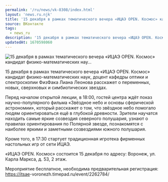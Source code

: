 ```yaml
---
permalink: '/ru/news/vk-8308/index.html'
layout: 'news.ru.njk'
title: '15 декабря в рамках тематического вечера «ИЦАЭ OPEN. Космос» кандидат физико-математических нау…'
source: ВКонтакте
tags:
  - news_ru
description: '15 декабря в рамках тематического вечера «ИЦАЭ OPEN. Космос» кандидат физико-математических нау…'
updatedAt: 1670598060
---
```

![15 декабря в рамках тематического вечера «ИЦАЭ OPEN. Космос» кандидат физико-математических нау…](https://sun1-86.userapi.com/impg/qciAo6_syA_p2vfO2eaBYjzUXGZa22Ta1lX-Iw/6so3TdnKa4I.jpg?size=510x340&quality=95&sign=e90adea954fadff98e006436f22b5b0c&c_uniq_tag=tNphhRvAv9i4x-2c9ETO3BNAqep-cdUmxx6qyV70gR0&type=album)

15 декабря в рамках тематического вечера «ИЦАЭ OPEN. Космос» кандидат физико-математических наук, доцент кафедры оптики и спектроскопии ФизФака Лиана Леонова расскажет о переменных, новых, сверхновых и симбиотических звездах.

Перед началом открытой лекции, в 18:00, гостей центра ждёт показ научно-популярного фильма «Звёздное небо и основы сферической астрономии», который расскажет о том, что звёздное небо помогало людям ориентироваться ещё в глубокой древности. Зрители научатся находить самые яркие созвездия северного полушария, узнают о правилах ориентирования по Полярной звезде, познакомятся с наиболее яркими и заметными созвездиями южного полушария.

Кроме того, в 17:30 стартует традиционная игротека фирменных настольных игр от сети ИЦАЭ.

«ИЦАЭ OPEN. Космос» состоится 15 декабря по адресу: Воронеж, ул. Карла Маркса, д. 53, 2 этаж.

Мероприятие бесплатное, необходима предварительная регистрация: [https://itsae](https://itsae)-voronezh.timepad.ru/event/2262784/
